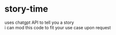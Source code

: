 # story-time
uses chatgpt API to tell you a story  
i can mod this code to fit your use case upon request 
